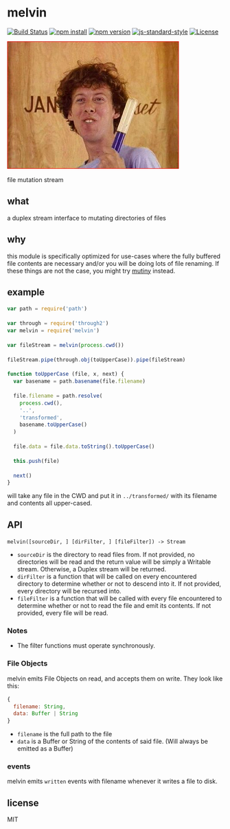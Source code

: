 # melvin

[![Build Status](http://img.shields.io/travis/jarofghosts/melvin.svg?style=flat-square)](https://travis-ci.org/jarofghosts/melvin)
[![npm install](http://img.shields.io/npm/dm/melvin.svg?style=flat-square)](https://www.npmjs.org/package/melvin)
[![npm version](https://img.shields.io/npm/v/melvin.svg?style=flat-square)](https://www.npmjs.org/package/melvin)
[![js-standard-style](https://img.shields.io/badge/code%20style-standard-brightgreen.svg?style=flat-square)](https://github.com/feross/standard)
[![License](https://img.shields.io/npm/l/melvin.svg?style=flat-square)](https://github.com/jarofghosts/melvin/blob/master/LICENSE)

![Melvin](melvin.jpg)

file mutation stream

## what

a duplex stream interface to mutating directories of files

## why

this module is specifically optimized for use-cases where the fully buffered
file contents are necessary and/or you will be doing lots of file renaming. If
these things are not the case, you might try [mutiny](http://npm.im/mutiny)
instead.

## example

```js
var path = require('path')

var through = require('through2')
var melvin = require('melvin')

var fileStream = melvin(process.cwd())

fileStream.pipe(through.obj(toUpperCase)).pipe(fileStream)

function toUpperCase (file, x, next) {
  var basename = path.basename(file.filename)

  file.filename = path.resolve(
    process.cwd(),
    '..',
    'transformed',
    basename.toUpperCase()
  )

  file.data = file.data.toString().toUpperCase()

  this.push(file)

  next()
}
```

will take any file in the CWD and put it in `../transformed/` with its filename
and contents all upper-cased.

## API

`melvin([sourceDir, ] [dirFilter, ] [fileFilter]) -> Stream`

* `sourceDir` is the directory to read files from. If not provided, no
  directories will be read and the return value will be simply a Writable
  stream. Otherwise, a Duplex stream will be returned.
* `dirFilter` is a function that will be called on every encountered directory
  to determine whether or not to descend into it. If not provided, every
  directory will be recursed into.
* `fileFilter` is a function that will be called with every file encountered
  to determine whether or not to read the file and emit its contents. If not
  provided, every file will be read.

### Notes

* The filter functions must operate synchronously.

### File Objects

melvin emits File Objects on read, and accepts them on write. They look like
this:

```js
{
  filename: String,
  data: Buffer | String
}
```

* `filename` is the full path to the file
* `data` is a Buffer or String of the contents of said file. (Will always be
  emitted as a Buffer)

### events

melvin emits `written` events with filename whenever it writes a file to disk.

## license

MIT
